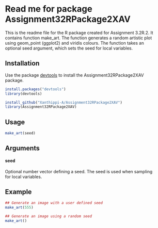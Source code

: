 # Read me for package Assignment32RPackage2XAV

This is the readme file for the R package created for Assignment 3.2R.2. It contains function make_art.
The function generates a random artistic plot using geom_point (ggplot2) and viridis colours.
The function takes an optional seed argument, which sets the seed for local variables.

## Installation

Use the package [devtools](https://www.r-project.org/nosvn/pandoc/devtools.html) to install the Assignment32RPackage2XAV package.

```r
install.packages("devtools")
library(devtools)

install_github("Xanthippi-A/Assignment32RPackage2XAV")
library(Assignment32RPackage2XAV)
```

## Usage

```r
make_art(seed)
```

## Arguments

#### seed

Optional number vector defining a seed. The seed is used when sampling for local variables.


## Example

```r
## Generate an image with a user defined seed
make_art(555)

## Generate an image using a random seed
make_art()
```
